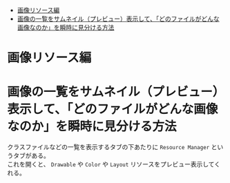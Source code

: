 - [画像リソース編](#画像リソース編)
- [画像の一覧をサムネイル（プレビュー）表示して、「どのファイルがどんな画像なのか」を瞬時に見分ける方法](#画像の一覧をサムネイルプレビュー表示してどのファイルがどんな画像なのかを瞬時に見分ける方法)

# 画像リソース編

# 画像の一覧をサムネイル（プレビュー）表示して、「どのファイルがどんな画像なのか」を瞬時に見分ける方法

クラスファイルなどの一覧を表示するタブの下あたりに `Resource Manager` というタブがある。  
これを開くと、 `Drawable` や `Color`  や `Layout` リソースをプレビュー表示してくれる。

